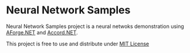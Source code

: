 # Neural Network Samples

Neural Network Samples project is a neural netwoks demonstration using [AForge.NET][AForge] and [Accord.NET][Accord].

This project is free to use and distribute under [MIT License][license]

[AForge]:http://aforgenet.com
[Accord]:http://accord-framework.net
[license]:https://raw.githubusercontent.com/ammar-lakis/NNSamples/master/LICENSE.txt
